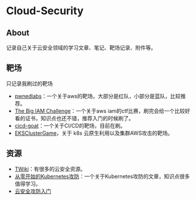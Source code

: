 # Cloud-Security

## About

记录自己关于云安全领域的学习文章、笔记、靶场记录、附件等。





## 靶场

只记录我刷过的靶场

- [pwnedlabs](https://pwnedlabs.io/)：一个关于aws的靶场，大部分是红队，小部分是蓝队，比较推荐。
- [The Big IAM Challenge](https://bigiamchallenge.com/challenge/1)：一个关于aws iam的ctf比赛，刷完会给一个比较好看的证书，知识点也还不错，推荐入门的时候刷了。
- [cicd-goat](https://github.com/cider-security-research/cicd-goat)：一个关于CI/CD的靶场，目前在刷。
-  [EKSClusterGame](https://eksclustergames.com/challenge/1)，关于 k8s 云原生利用以及集群AWS攻击的靶场。

## 资源

- [TWiki](https://wiki.teamssix.com/CloudSecurityResources/)：有很多的云安全资源。
- [从零开始的Kubernetes攻防](https://github.com/neargle/my-re0-k8s-security#从零开始的kubernetes攻防)：一个关于Kubernetes攻防的文章，知识点很多值得学习。
- [云安全攻防入门](https://lzcloudsecurity.gitbook.io/)
